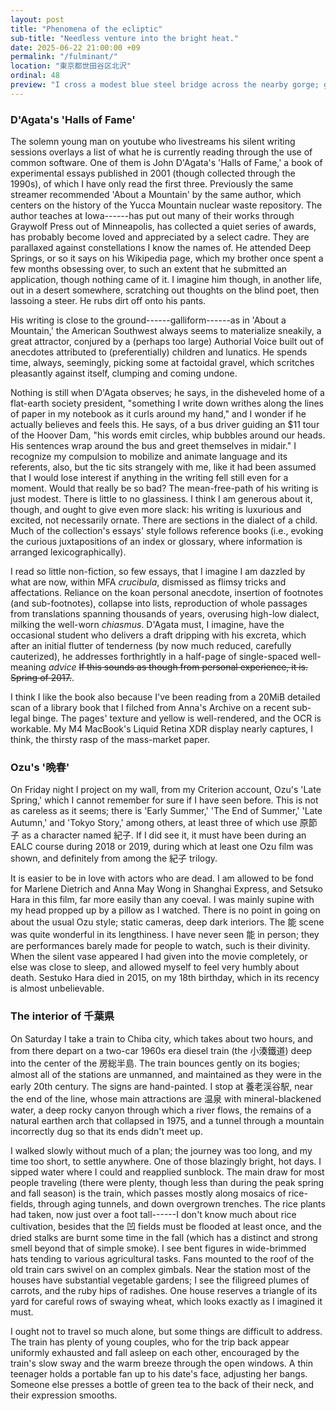 ```yaml
---
layout: post
title: "Phenomena of the ecliptic"
sub-title: "Needless venture into the bright heat."
date: 2025-06-22 21:00:00 +09
permalink: "/fulminant/"
location: "東京都世田谷区北沢"
ordinal: 48
preview: "I cross a modest blue steel bridge across the nearby gorge; great blooms of lichen, peeling at their edges, cling to the paint."
---
```


### D'Agata's 'Halls of Fame'

The solemn young man on youtube who livestreams his silent writing sessions overlays a list of what he is currently reading through the use of common software. One of them is John D'Agata's 'Halls of Fame,' a book of experimental essays published in 2001 (though collected through the 1990s), of which I have only read the first three. Previously the same streamer recommended 'About a Mountain' by the same author, which centers on the history of the Yucca Mountain nuclear waste repository. The author teaches at Iowa------has put out many of their works through Graywolf Press out of Minneapolis, has collected a quiet series of awards, has probably become loved and appreciated by a select cadre. They are parallaxed against constellations I know the names of. He attended Deep Springs, or so it says on his Wikipedia page, which my brother once spent a few months obsessing over, to such an extent that he submitted an application, though nothing came of it. I imagine him though, in another life, out in a desert somewhere, scratching out thoughts on the blind poet, then lassoing a steer. He rubs dirt off onto his pants.

His writing is close to the ground------galliform------as in 'About a Mountain,' the American Southwest always seems to materialize sneakily, a great attractor, conjured by a (perhaps too large) Authorial Voice built out of anecdotes attributed to (preferentially) children and lunatics. He spends time, always, seemingly, picking some at factoidal gravel, which scritches pleasantly against itself, clumping and coming undone.

Nothing is still when D'Agata observes; he says, in the disheveled home of a flat-earth society president, "something I write down writhes along the lines of
paper in my notebook as it curls around my hand," and I wonder if he actually believes and feels this. He says, of a bus driver guiding an $11 tour of the Hoover Dam, "his words emit circles, whip bubbles around our heads. His sentences wrap around the bus and greet themselves in midair." I recognize my compulsion to mobilize and animate language and its referents, also, but the tic sits strangely with me, like it had been assumed that I would lose interest if anything in the writing fell still even for a moment. Would that really be so bad? The mean-free-path of his writing is just modest. There is little to no glassiness. I think I am generous about it, though, and ought to give even more slack: his writing is luxurious and excited, not necessarily ornate. There are sections in the dialect of a child. Much of the collection's essays' style follows reference books (i.e., evoking the curious juxtapositions of an index or glossary, where information is arranged lexicographically).

I read so little non-fiction, so few essays, that I imagine I am dazzled by what are now, within MFA *crucibula*, dismissed as flimsy tricks and affectations. Reliance on the koan personal anecdote, insertion of footnotes (and sub-footnotes), collapse into lists, reproduction of whole passages from translations spanning thousands of years, overusing high-low dialect, milking the well-worn *chiasmus*. D'Agata must, I imagine, have the occasional student who delivers a draft dripping with his excreta, which after an initial flutter of tenderness (by now much reduced, carefully cauterized), he addresses forthrightly in a half-page of single-spaced well-meaning *advice* ~~If this sounds as though from personal experience, it is. Spring of 2017.~~.

I think I like the book also because I've been reading from a 20MiB detailed scan of a library book that I filched from Anna's Archive on a recent sub-legal binge. The pages' texture and yellow is well-rendered, and the OCR is workable. My M4 MacBook's Liquid Retina XDR display nearly captures, I think, the thirsty rasp of the mass-market paper.

### Ozu's '晩春'

On Friday night I project on my wall, from my Criterion account, Ozu's 'Late Spring,' which I cannot remember for sure if I have seen before. This is not as careless as it seems; there is 'Early Summer,' 'The End of Summer,' 'Late Autumn,' and 'Tokyo Story,' among others, at least three of which use 原節子 as a character named 紀子. If I did see it, it must have been during an EALC course during 2018 or 2019, during which at least one Ozu film was shown, and definitely from among the 紀子 trilogy.

It is easier to be in love with actors who are dead. I am allowed to be fond for Marlene Dietrich and Anna May Wong in Shanghai Express, and Setsuko Hara in this film, far more easily than any coeval. I was mainly supine with my head propped up by a pillow as I watched. There is no point in going on about the usual Ozu style; static cameras, deep dark interiors. The 能 scene was quite wonderful in its lengthiness. I have never seen 能 in person; they are performances barely made for people to watch, such is their divinity. When the silent vase appeared I had given into the movie completely, or else was close to sleep, and allowed myself to feel very humbly about death. Sestuko Hara died in 2015, on my 18th birthday, which in its recency is almost unbelievable.

### The interior of 千葉県

On Saturday I take a train to Chiba city, which takes about two hours, and from there depart on a two-car 1960s era diesel train (the 小湊鐵道) deep into the center of the 房総半島. The train bounces gently on its bogies; almost all of the stations are unmanned, and maintained as they were in the early 20th century. The signs are hand-painted. I stop at 養老渓谷駅, near the end of the line, whose main attractions are 温泉 with mineral-blackened water, a deep rocky canyon through which a river flows, the remains of a natural earthen arch that collapsed in 1975, and a tunnel through a mountain incorrectly dug so that its ends didn't meet up.

I walked slowly without much of a plan; the journey was too long, and my time too short, to settle anywhere. One of those blazingly bright, hot days. I sipped water where I could and reapplied sunblock. The main draw for most people traveling (there were plenty, though less than during the peak spring and fall season) is the train, which passes mostly along mosaics of rice-fields, through aging tunnels, and down overgrown trenches. The rice plants had taken, now just over a foot tall------I don't know much about rice cultivation, besides that the 凹 fields must be flooded at least once, and the dried stalks are burnt some time in the fall (which has a distinct and strong smell beyond that of simple smoke). I see bent figures in wide-brimmed hats tending to various agricultural tasks. Fans mounted to the roof of the old train cars swivel on an complex gimbals. Near the station most of the houses have substantial vegetable gardens; I see the filigreed plumes of carrots, and the ruby hips of radishes. One house reserves a triangle of its yard for careful rows of swaying wheat, which looks exactly as I imagined it must.

I ought not to travel so much alone, but some things are difficult to address. The train has plenty of young couples, who for the trip back appear uniformly exhausted and fall asleep on each other, encouraged by the train's slow sway and the warm breeze through the open windows. A thin teenager holds a portable fan up to his date's face, adjusting her bangs. Someone else presses a bottle of green tea to the back of their neck, and their expression smooths.
